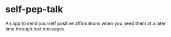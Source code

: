 # self-pep-talk

An app to send yourself positive affirmations when you need them at a later time through text messages. 